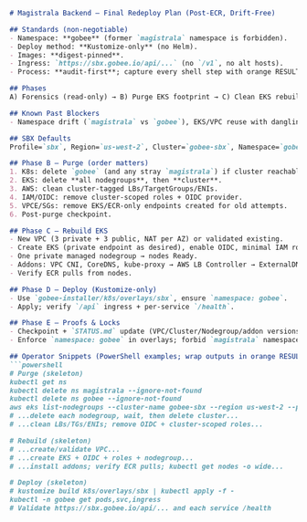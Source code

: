 ```markdown
# Magistrala Backend — Final Redeploy Plan (Post-ECR, Drift-Free)

## Standards (non-negotiable)
- Namespace: **gobee** (former `magistrala` namespace is forbidden).
- Deploy method: **Kustomize-only** (no Helm).
- Images: **digest-pinned**.
- Ingress: `https://sbx.gobee.io/api/...` (no `/v1`, no alt hosts).
- Process: **audit-first**; capture every shell step with orange RESULTS wrappers (PowerShell only).

## Phases
A) Forensics (read-only) → B) Purge EKS footprint → C) Clean EKS rebuild → D) Deploy via `gobee-installer` → E) Proofs & drift locks.

## Known Past Blockers
- Namespace drift (`magistrala` vs `gobee`), EKS/VPC reuse with dangling ENIs/LBs, private nodes lacking ECR reachability, missing RESULTS trail.

## SBX Defaults
Profile=`sbx`, Region=`us-west-2`, Cluster=`gobee-sbx`, Namespace=`gobee`. Prefer a fresh dedicated VPC.

## Phase B — Purge (order matters)
1. K8s: delete `gobee` (and any stray `magistrala`) if cluster reachable.
2. EKS: delete **all nodegroups**, then **cluster**.
3. AWS: clean cluster-tagged LBs/TargetGroups/ENIs.
4. IAM/OIDC: remove cluster-scoped roles + OIDC provider.
5. VPCE/SGs: remove EKS/ECR-only endpoints created for old attempts.
6. Post-purge checkpoint.

## Phase C — Rebuild EKS
- New VPC (3 private + 3 public, NAT per AZ) or validated existing.
- Create EKS (private endpoint as desired), enable OIDC, minimal IAM roles.
- One private managed nodegroup → nodes Ready.
- Addons: VPC CNI, CoreDNS, kube-proxy → AWS LB Controller → ExternalDNS (opt: Autoscaler).
- Verify ECR pulls from nodes.

## Phase D — Deploy (Kustomize-only)
- Use `gobee-installer/k8s/overlays/sbx`, ensure `namespace: gobee`.
- Apply; verify `/api` ingress + per-service `/health`.

## Phase E — Proofs & Locks
- Checkpoint + `STATUS.md` update (VPC/Cluster/Nodegroup/addon versions, installer SHA, image digests).
- Enforce `namespace: gobee` in overlays; forbid `magistrala` namespace in CI lint (optional).

## Operator Snippets (PowerShell examples; wrap outputs in orange RESULTS in the shell)
```powershell
# Purge (skeleton)
kubectl get ns
kubectl delete ns magistrala --ignore-not-found
kubectl delete ns gobee --ignore-not-found
aws eks list-nodegroups --cluster-name gobee-sbx --region us-west-2 --profile sbx
# ...delete each nodegroup, wait, then delete cluster...
# ...clean LBs/TGs/ENIs; remove OIDC + cluster-scoped roles...

# Rebuild (skeleton)
# ...create/validate VPC...
# ...create EKS + OIDC + roles + nodegroup...
# ...install addons; verify ECR pulls; kubectl get nodes -o wide...

# Deploy (skeleton)
# kustomize build k8s/overlays/sbx | kubectl apply -f -
kubectl -n gobee get pods,svc,ingress
# Validate https://sbx.gobee.io/api/... and each service /health
```
```
